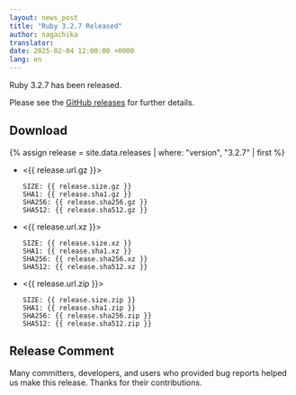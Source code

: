 ```yaml
---
layout: news_post
title: "Ruby 3.2.7 Released"
author: nagachika
translator:
date: 2025-02-04 12:00:00 +0000
lang: en
---
```


Ruby 3.2.7 has been released.

Please see the [GitHub releases](https://github.com/ruby/ruby/releases/tag/v3_2_7) for further details.

## Download

{% assign release = site.data.releases | where: "version", "3.2.7" | first %}

* <{{ release.url.gz }}>

      SIZE: {{ release.size.gz }}
      SHA1: {{ release.sha1.gz }}
      SHA256: {{ release.sha256.gz }}
      SHA512: {{ release.sha512.gz }}

* <{{ release.url.xz }}>

      SIZE: {{ release.size.xz }}
      SHA1: {{ release.sha1.xz }}
      SHA256: {{ release.sha256.xz }}
      SHA512: {{ release.sha512.xz }}

* <{{ release.url.zip }}>

      SIZE: {{ release.size.zip }}
      SHA1: {{ release.sha1.zip }}
      SHA256: {{ release.sha256.zip }}
      SHA512: {{ release.sha512.zip }}

## Release Comment

Many committers, developers, and users who provided bug reports helped us make this release.
Thanks for their contributions.
